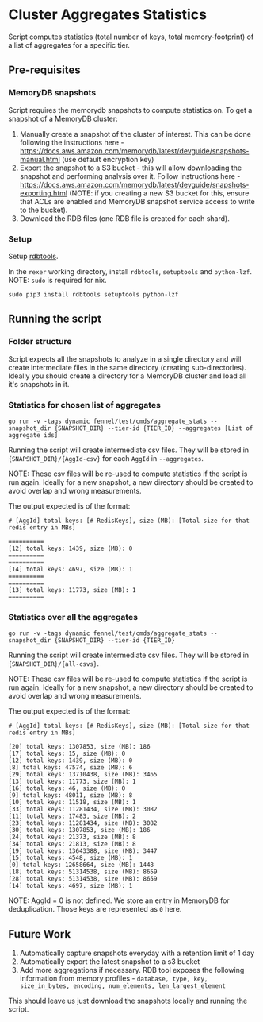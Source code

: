 # Cluster Aggregates Statistics

Script computes statistics (total number of keys, total memory-footprint) of a list of aggregates for a specific tier.

## Pre-requisites

### MemoryDB snapshots

Script requires the memorydb snapshots to compute statistics on. To get a snapshot of a MemoryDB cluster:

1. Manually create a snapshot of the cluster of interest. This can be done following the instructions here - https://docs.aws.amazon.com/memorydb/latest/devguide/snapshots-manual.html (use default encryption key)
2. Export the snapshot to a S3 bucket - this will allow downloading the snapshot and performing analysis over it. Follow instructions here - https://docs.aws.amazon.com/memorydb/latest/devguide/snapshots-exporting.html (NOTE: if you creating a new S3 bucket for this, ensure that ACLs are enabled and MemoryDB snapshot service access to write to the bucket).
3. Download the RDB files (one RDB file is created for each shard).

### Setup

Setup [rdbtools](https://github.com/sripathikrishnan/redis-rdb-tools).

In the `rexer` working directory, install `rdbtools`, `setuptools` and `python-lzf`. NOTE: `sudo` is required for nix. 

```
sudo pip3 install rdbtools setuptools python-lzf
```

## Running the script

### Folder structure

Script expects all the snapshots to analyze in a single directory and will create intermediate files in the same directory (creating sub-directories). Ideally you should create a directory for a MemoryDB cluster and load all it's snapshots in it.

### Statistics for chosen list of aggregates

```
go run -v -tags dynamic fennel/test/cmds/aggregate_stats --snapshot_dir {SNAPSHOT_DIR} --tier-id {TIER_ID} --aggregates [List of aggregate ids]
``` 

Running the script will create intermediate csv files. They will be stored in `{SNAPSHOT_DIR}/{AggId-csv}` for each `AggId` in `--aggregates`.

NOTE: These csv files will be re-used to compute statistics if the script is run again. Ideally for a new snapshot, a new directory should be created to avoid overlap and wrong measurements.

The output expected is of the format:

```
# [AggId] total keys: [# RedisKeys], size (MB): [Total size for that redis entry in MBs]

==========
[12] total keys: 1439, size (MB): 0
==========
==========
[14] total keys: 4697, size (MB): 1
==========
==========
[13] total keys: 11773, size (MB): 1
==========
```

### Statistics over all the aggregates

```
go run -v -tags dynamic fennel/test/cmds/aggregate_stats --snapshot_dir {SNAPSHOT_DIR} --tier-id {TIER_ID}
```

Running the script will create intermediate csv files. They will be stored in `{SNAPSHOT_DIR}/{all-csvs}`.

NOTE: These csv files will be re-used to compute statistics if the script is run again. Ideally for a new snapshot, a new directory should be created to avoid overlap and wrong measurements.

The output expected is of the format:

```
# [AggId] total keys: [# RedisKeys], size (MB): [Total size for that redis entry in MBs]

[20] total keys: 1307853, size (MB): 186
[17] total keys: 15, size (MB): 0
[12] total keys: 1439, size (MB): 0
[8] total keys: 47574, size (MB): 6
[29] total keys: 13710438, size (MB): 3465
[13] total keys: 11773, size (MB): 1
[16] total keys: 46, size (MB): 0
[9] total keys: 48011, size (MB): 8
[10] total keys: 11518, size (MB): 1
[33] total keys: 11281434, size (MB): 3082
[11] total keys: 17483, size (MB): 2
[23] total keys: 11281434, size (MB): 3082
[30] total keys: 1307853, size (MB): 186
[24] total keys: 21373, size (MB): 8
[34] total keys: 21813, size (MB): 8
[19] total keys: 13643388, size (MB): 3447
[15] total keys: 4548, size (MB): 1
[0] total keys: 12658664, size (MB): 1448
[18] total keys: 51314538, size (MB): 8659
[28] total keys: 51314538, size (MB): 8659
[14] total keys: 4697, size (MB): 1
```

NOTE: AggId = 0 is not defined. We store an entry in MemoryDB for deduplication. Those keys are represented as `0` here.

## Future Work

1. Automatically capture snapshots everyday with a retention limit of 1 day
2. Automatically export the latest snapshot to a s3 bucket
3. Add more aggregations if necessary. RDB tool exposes the following information from memory profiles - `database, type, key, size_in_bytes, encoding, num_elements, len_largest_element`

This should leave us just download the snapshots locally and running the script.
